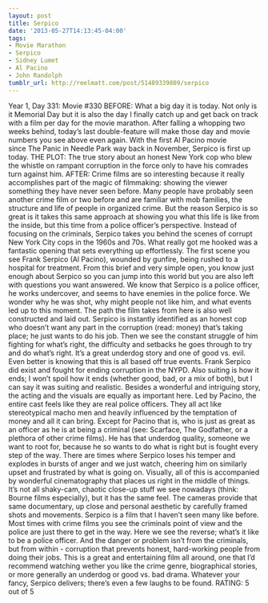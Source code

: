 ```yaml
---
layout: post
title: Serpico
date: '2013-05-27T14:13:45-04:00'
tags:
- Movie Marathon
- Serpico
- Sidney Lumet
- Al Pacino
- John Randolph
tumblr_url: http://reelmatt.com/post/51489339809/serpico
---
```



Year 1, Day 331: Movie #330
BEFORE: What a big day it is today. Not only is it Memorial Day but it is also the day I finally catch up and get back on track with a film per day for the movie marathon. After falling a whopping two weeks behind, today’s last double-feature will make those day and movie numbers you see above even again. With the first Al Pacino movie since The Panic in Needle Park way back in November, Serpico is first up today.
THE PLOT: The true story about an honest New York cop who blew the whistle on rampant corruption in the force only to have his comrades turn against him.
AFTER: Crime films are so interesting because it really accomplishes part of the magic of filmmaking: showing the viewer something they have never seen before. Many people have probably seen another crime film or two before and are familiar with mob families, the structure and life of people in organized crime. But the reason Serpico is so great is it takes this same approach at showing you what this life is like from the inside, but this time from a police officer’s perspective. Instead of focusing on the criminals, Serpico takes you behind the scenes of corrupt New York City cops in the 1960s and 70s.
What really got me hooked was a fantastic opening that sets everything up effortlessly. The first scene you see Frank Serpico (Al Pacino), wounded by gunfire, being rushed to a hospital for treatment. From this brief and very simple open, you know just enough about Serpico so you can jump into this world but you are also left with questions you want answered. We know that Serpico is a police officer, he works undercover, and seems to have enemies in the police force. We wonder why he was shot, why might people not like him, and what events led up to this moment. The path the film takes from here is also well constructed and laid out. Serpico is instantly identified as an honest cop who doesn’t want any part in the corruption (read: money) that’s taking place; he just wants to do his job. Then we see the constant struggle of him fighting for what’s right, the difficulty and setbacks he goes through to try and do what’s right. It’s a great underdog story and one of good vs. evil. Even better is knowing that this is all based off true events. Frank Serpico did exist and fought for ending corruption in the NYPD. Also suiting is how it ends; I won’t spoil how it ends (whether good, bad, or a mix of both), but I can say it was suiting and realistic.
Besides a wonderful and intriguing story, the acting and the visuals are equally as important here. Led by Pacino, the entire cast feels like they are real police officers. They all act like stereotypical macho men and heavily influenced by the temptation of money and all it can bring. Except for Pacino that is, who is just as great as an officer as he is at being a criminal (see: Scarface, The Godfather, or a plethora of other crime films). He has that underdog quality, someone we want to root for, because he so wants to do what is right but is fought every step of the way. There are times where Serpico loses his temper and explodes in bursts of anger and we just watch, cheering him on similarly upset and frustrated by what is going on. Visually, all of this is accompanied by wonderful cinematography that places us right in the middle of things. It’s not all shaky-cam, chaotic close-up stuff we see nowadays (think: Bourne films especially), but it has the same feel. The cameras provide that same documentary, up close and personal aesthetic by carefully framed shots and movements.
Serpico is a film that I haven’t seen many like before. Most times with crime films you see the criminals point of view and the police are just there to get in the way. Here we see the reverse; what’s it like to be a police officer. And the danger or problem isn’t from the criminals, but from within - corruption that prevents honest, hard-working people from doing their jobs. This is a great and entertaining film all around, one that I’d recommend watching wether you like the crime genre, biographical stories, or more generally an underdog or good vs. bad drama. Whatever your fancy, Serpico delivers; there’s even a few laughs to be found.
RATING: 5 out of 5
